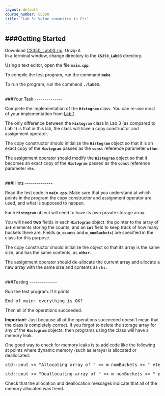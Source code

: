 ```yaml
---
layout: default
course_number: CS350
title: "Lab 3: Value semantics in C++"
---
```



###Getting Started
------------------

Download [CS350_Lab03.zip](CS350_Lab03.zip).  Unzip it.  
In a terminal window, change directory to the **```CS350_Lab03```** directory.

Using a text editor, open the file **```main.cpp```**.

To compile the test program, run the command **```make```**.

To run the program, run the command **```./lab03```**.



<br>
###Your Task
--------------

Complete the implementation of the **```Histogram```** class.
You can re-use most of your implementation from [Lab 1](lab01.html).

The only difference between the **```Histogram```** class in Lab 3 (as compared to Lab 1) is that in this lab, the class will have a copy constructor and assignment operator.

The copy constructor should initialize the **```Histogram```** object so that it is an exact copy of the **```Histogram```** passed as the **```const```** reference parameter **```other```**.

The assignment operator should modify the **```Histogram```** object so that it becomes an exact copy of the **```Histogram```** passed as the **```const```** reference parameter **```rhs```**.

<br>
###Hints
--------------

Read the test code in **```main.cpp```**.  Make sure that you understand at which points in the program the copy constructor and assignment operator are used, and what is supposed to happen.

Each **```Histogram```** object will need to have its own private storage array.

You will need **two** fields in each **```Histogram```** object: the pointer to the array of **```int```** elements storing the counts, and an **```int```** field to keep track of how many buckets there are.  Fields (**```m_counts```** and **```m_numBuckets```**)
are specified in the class for this purpose.

The copy constructor should initialize the object so that its array is
the same size, and has the same contents, as **```other```**.

The assignment operator should de-allocate the current array and allocate a new array with the same size and contents as **```rhs```**.


<br>
###Testing
--------------

Run the test program.  If it prints

<pre>
End of main: everything is OK?
</pre>

Then all of the operations succeeded.

**Important**: Just because all of the operations succeeded doesn't mean that the class is completely correct.  If you forgot to delete the storage array for any of the **```Histogram```** objects, then programs using the class will have a memory leak.

One good way to check for memory leaks is to add code like the
following at points where dynamic memory (such as arrays) is allocated
or deallocated:

<pre>
std::cout << "Allocating array of " << m_numBuckets << " elements" << std::endl;
</pre>

<pre>
std::cout << "Deallocating array of " << m_numBuckets << " elements" << std::endl;
</pre>

Check that the allocation and deallocation messages indicate that all of the memory allocated was freed.